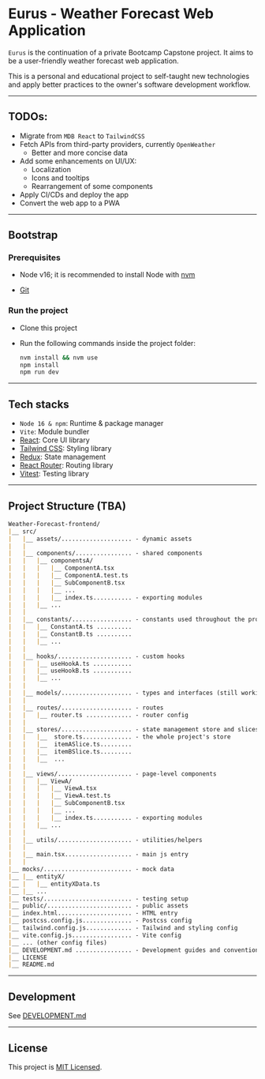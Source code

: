 # Eurus - Weather Forecast Web Application

`Eurus` is the continuation of a private Bootcamp Capstone project. It aims to be a user-friendly weather forecast web application.

This is a personal and educational project to self-taught new technologies and apply better practices to the owner's software development workflow.

---

## TODOs:

- Migrate from `MDB React` to `TailwindCSS`
- Fetch APIs from third-party providers, currently `OpenWeather`
	- Better and more concise data
- Add some enhancements on UI/UX:
	- Localization
	- Icons and tooltips
	- Rearrangement of some components
- Apply CI/CDs and deploy the app
- Convert the web app to a PWA

---

## Bootstrap

### Prerequisites

- Node v16; it is recommended to install Node with [nvm](https://www.freecodecamp.org/news/node-version-manager-nvm-install-guide/)

- [Git](https://git-scm.com/book/en/v2/Getting-Started-Installing-Git)

### Run the project

- Clone this project

- Run the following commands inside the project folder:
  ```bash
  nvm install && nvm use
  npm install
  npm run dev
  ```

---

## Tech stacks

- `Node 16 & npm`: Runtime & package manager
- `Vite`: Module bundler
- [React](https://reactjs.org/docs/getting-started.html): Core UI library
- [Tailwind CSS](https://tailwindcss.com/docs/installation): Styling library
- [Redux](https://redux.js.org/introduction/getting-started): State management
- [React Router](https://reactrouter.com/en/main/start/tutorial): Routing library
- [Vitest](https://vitest.dev/guide/): Testing library

---

## Project Structure (TBA)

```markdown
Weather-Forecast-frontend/
|__ src/
|   |__ assets/.................... - dynamic assets
|   |   
|   |__ components/................ - shared components
|   |   |__ componentsA/
|   |   |   |__ ComponentA.tsx
|   |   |   |__ ComponentA.test.ts
|   |   |   |__ SubComponentB.tsx
|   |   |   |__ ...
|   |   |   |__ index.ts........... - exporting modules
|   |   |__ ...
|   |   
|   |__ constants/................. - constants used throughout the project
|   |   |__ ConstantA.ts ..........
|   |   |__ ConstantB.ts ..........
|   |   |__ ...
|   |   
|   |__ hooks/..................... - custom hooks
|   |   |__ useHookA.ts ...........
|   |   |__ useHookB.ts ...........
|   |   |__ ...
|   |   
|   |__ models/.................... - types and interfaces (still working on it)
|   |   
|   |__ routes/.................... - routes
|   |   |__ router.ts ............. - router config
|   |   
|   |__ stores/.................... - state management store and slices
|   |   |__  store.ts.............. - the whole project's store
|   |   |__  itemASlice.ts.........
|   |   |__  itemBSlice.ts.........
|   |   |__  ...
|   |   
|   |__ views/..................... - page-level components
|   |   |__ ViewA/
|   |   |   |__ ViewA.tsx
|   |   |   |__ ViewA.test.ts
|   |   |   |__ SubComponentB.tsx
|   |   |   |__ ...
|   |   |   |__ index.ts........... - exporting modules
|   |   |__ ...
|   |   
|   |__ utils/..................... - utilities/helpers
|   |   
|   |__ main.tsx................... - main js entry
|   |   
|__ mocks/......................... - mock data
|__ |__ entityX/
|__ |   |__ entityXData.ts
|__ |__ ...
|__ tests/......................... - testing setup
|__ public/........................ - public assets
|__ index.html..................... - HTML entry
|__ postcss.config.js.............. - Postcss config
|__ tailwind.config.js............. - Tailwind and styling config
|__ vite.config.js................. - Vite config
|__ ... (other config files)
|__ DEVELOPMENT.md ................ - Development guides and conventions
|__ LICENSE
|__ README.md
```

---

## Development

See [DEVELOPMENT.md](./docs/DEVELOPMENT.md)

---

## License

This project is [MIT Licensed](./LICENSE).
